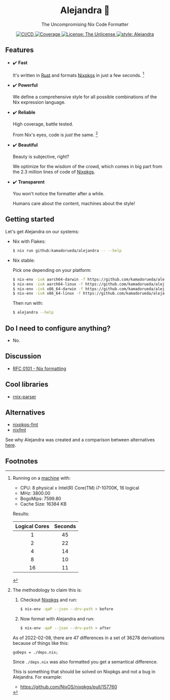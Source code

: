 <h1 align="center">Alejandra 💅</h2>

<p align="center">The Uncompromising Nix Code Formatter</p>

<p align="center">
  <a
    href="https://buildkite.com/kamadorueda/alejandra"
  >
    <img
      alt="CI/CD"
      src="https://badge.buildkite.com/67d170860f5630bbc776a97fb0be9c88a97c92860c91f77aa0.svg?branch=main"
    >
    </img>
  </a>
  <a
    href="https://coveralls.io/github/kamadorueda/alejandra?branch=main"
  >
    <img
      alt="Coverage"
      src="https://coveralls.io/repos/github/kamadorueda/alejandra/badge.svg?branch=main"
    >
    </img>
  </a>
  <a
    href="https://github.com/kamadorueda/alejandra/blob/main/UNLICENSE"
  >
    <img
      alt="License: The Unlicense"
      src="https://img.shields.io/badge/license-The Unlicense-green.svg"
    >
  </a>
  <a
    href="https://github.com/kamadorueda/alejandra"
  >
    <img
      alt="style: Alejandra"
      src="https://img.shields.io/badge/code%20style-Alejandra-green.svg"
    >
  </a>
</p>

## Features

- ✔️ **Fast**

  It's written in [Rust](https://www.rust-lang.org/)
  and formats [Nixpkgs](https://github.com/NixOS/nixpkgs)
  in just a few seconds.
  [^benchmark-specs]

- ✔️ **Powerful**

  We define a comprehensive style
  for all possible combinations of the Nix expression language.

- ✔️ **Reliable**

  High coverage, battle tested.

  From Nix's eyes, code is _just_ the same.
  [^semantic-changes]

- ✔️ **Beautiful**

  Beauty is subjective, right?

  We optimize for the wisdom of the crowd,
  which comes in big part
  from the 2.3 million lines of code of [Nixpkgs](https://github.com/NixOS/nixpkgs).

- ✔️ **Transparent**

  You won't notice the formatter after a while.

  Humans care about the content,
  machines about the style!

## Getting started

Let's get Alejandra on our systems:

- Nix with Flakes:

  ```bash
  $ nix run github:kamadorueda/alejandra -- --help
  ```

- Nix stable:

  Pick one depending on your platform:

  ```bash
  $ nix-env -ivA aarch64-darwin -f https://github.com/kamadorueda/alejandra/tarball/main
  $ nix-env -ivA aarch64-linux -f https://github.com/kamadorueda/alejandra/tarball/main
  $ nix-env -ivA x86_64-darwin -f https://github.com/kamadorueda/alejandra/tarball/main
  $ nix-env -ivA x86_64-linux -f https://github.com/kamadorueda/alejandra/tarball/main
  ```

  Then run with:

  ```bash
  $ alejandra --help
  ```

## Do I need to configure anything?

- No.

## Discussion

- [RFC 0101 - Nix formatting](https://github.com/NixOS/rfcs/pull/101)

## Cool libraries

- [rnix-parser](https://github.com/nix-community/rnix-parser)

## Alternatives

- [nixpkgs-fmt](https://github.com/nix-community/nixpkgs-fmt)
- [nixfmt](https://github.com/serokell/nixfmt)

See why Alejandra was created
and a comparison between alternatives
[here](https://discourse.nixos.org/t/the-uncompromising-nix-code-formatter/17385/3?u=kamadorueda).

## Footnotes

[^benchmark-specs]:
    Running on a [machine](https://github.com/kamadorueda/machine) with:

    - CPU: 8 physical x Intel(R) Core(TM) i7-10700K, 16 logical
    - MHz: 3800.00
    - BogoMips: 7599.80
    - Cache Size: 16384 KB

    Results:

    | Logical Cores | Seconds |
    | :-----------: | :-----: |
    |       1       |   45    |
    |       2       |   22    |
    |       4       |   14    |
    |       8       |   10    |
    |      16       |   11    |

[^semantic-changes]: The methodology to claim this is:

    1.  Checkout [Nixpkgs](https://github.com/nixos/nixpkgs) and run:

        ```bash
        $ nix-env -qaP --json --drv-path > before
        ```

    1.  Now format with Alejandra and run:

        ```bash
        $ nix-env -qaP --json --drv-path > after
        ```

    As of 2022-02-08,
    there are 47 differences in a set of 36278 derivations
    because of things like this:

    ```
    goDeps = ./deps.nix;
    ```

    Since `./deps.nix` was also formatted
    you get a semantical difference.

    This is something that should be solved on Nixpkgs
    and not a bug in Alejandra. For example:

    - https://github.com/NixOS/nixpkgs/pull/157760
